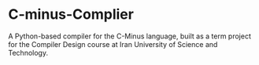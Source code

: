 # C-minus-Complier
A Python-based compiler for the C-Minus language, built as a term project for the Compiler Design course at Iran University of Science and Technology.
